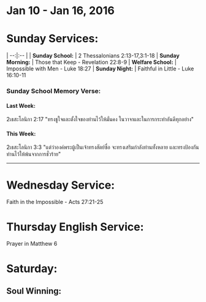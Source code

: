 # Jan 10 - Jan 16, 2016
# Sunday Services:

| --:|:-- |
| **Sunday School:**  |	2 Thessalonians 2:13-17,3:1-18
| **Sunday Morning:** |	Those that Keep - Revelation 22:8-9
| **Welfare School:** |	Impossible with Men - Luke 18:27
| **Sunday Night:**   | Faithful in Little - Luke 16:10-11

### Sunday School Memory Verse:
#### Last Week: 
2เธสะโลนิกา 2:17 "ทรงชูใจและตั้งใจของท่านไว้ให้มั่นคง ในวาจาและในการกระทำอันดีทุกอย่าง"

#### This Week:
2เธสะโลนิกา 3:3 "แต่ว่าองค์พระผู้เป็นเจ้าทรงสัตย์ซื่อ จะทรงเสริมกำลังท่านทั้งหลาย และทรงป้องกันท่านไว้ให้พ้นจากการชั่วร้าย"

---
# Wednesday Service:
Faith in the Impossible - Acts 27:21-25


# Thursday English Service:
Prayer in Matthew 6

# Saturday:

## Soul Winning:
